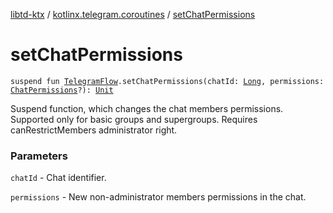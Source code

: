 [libtd-ktx](../index.md) / [kotlinx.telegram.coroutines](index.md) / [setChatPermissions](./set-chat-permissions.md)

# setChatPermissions

`suspend fun `[`TelegramFlow`](../kotlinx.telegram.core/-telegram-flow/index.md)`.setChatPermissions(chatId: `[`Long`](https://kotlinlang.org/api/latest/jvm/stdlib/kotlin/-long/index.html)`, permissions: `[`ChatPermissions`](https://tdlibx.github.io/td/docs/org/drinkless/td/libcore/telegram/TdApi.ChatPermissions.html)`?): `[`Unit`](https://kotlinlang.org/api/latest/jvm/stdlib/kotlin/-unit/index.html)

Suspend function, which changes the chat members permissions. Supported only for basic groups and
supergroups. Requires canRestrictMembers administrator right.

### Parameters

`chatId` - Chat identifier.

`permissions` - New non-administrator members permissions in the chat.